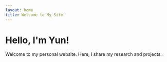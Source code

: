```yaml
---
layout: home
title: Welcome to My Site
---
```


# Hello, I'm Yun!

Welcome to my personal website. Here, I share my research and projects.
